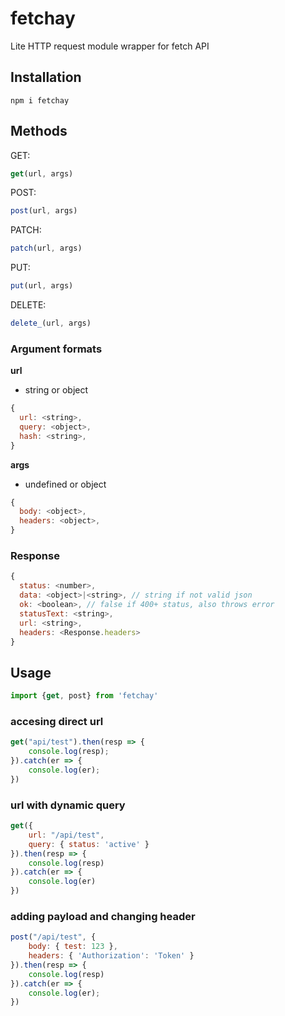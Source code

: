 # fetchay
Lite HTTP request module wrapper for fetch API

## Installation
```
npm i fetchay
```

## Methods
GET: 
```js
get(url, args)
```

POST:
```js
post(url, args)
```

PATCH:
```js
patch(url, args)
```

PUT:
```js
put(url, args)
```

DELETE:
```js
delete_(url, args)
```

### Argument formats
**url**
- string or object
```js
{
  url: <string>,
  query: <object>,
  hash: <string>,
}
```

**args**
- undefined or object
```js
{
  body: <object>,
  headers: <object>,
}
```

### Response
```js
{
  status: <number>,
  data: <object>|<string>, // string if not valid json
  ok: <boolean>, // false if 400+ status, also throws error
  statusText: <string>,
  url: <string>,
  headers: <Response.headers>
}
```


## Usage
```js
import {get, post} from 'fetchay'
```

### accesing direct url
```js
get("api/test").then(resp => {
    console.log(resp);
}).catch(er => {
    console.log(er);
})
```

### url with dynamic query
```js
get({ 
    url: "/api/test",
    query: { status: 'active' } 
}).then(resp => {
    console.log(resp)
}).catch(er => {
    console.log(er)
})
```

### adding payload and changing header
```js
post("/api/test", { 
    body: { test: 123 },
    headers: { 'Authorization': 'Token' } 
}).then(resp => {
    console.log(resp)
}).catch(er => {
    console.log(er);
})
```
